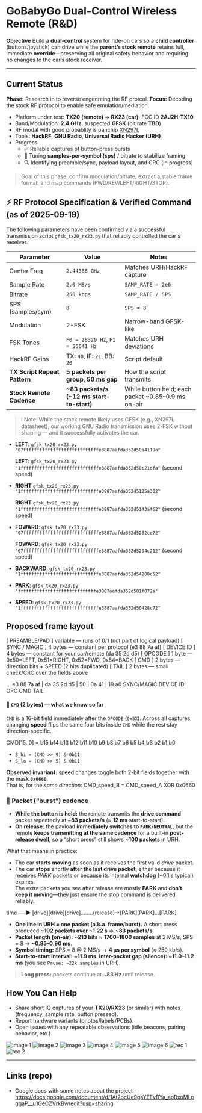 # GoBabyGo Dual-Control Wireless Remote (R\&D)

**Objective**
Build a **dual-control** system for ride-on cars so a **child controller** (buttons/joystick) can drive while the **parent’s stock remote** retains full, immediate **override**—preserving all original safety behavior and requiring no changes to the car’s stock receiver.

---

## Current Status

**Phase:** Research in to reverse engenreing the RF protcol.
**Focus:** Decoding the stock RF protocol to enable safe emulation/mediation.

* Platform under test: **TX20 (remote) → RX23 (car)**, FCC ID **2AJ2H-TX10**
* Band/Modulation: **2.4 GHz**, suspected **GFSK** (bit rate **TBD**)
* RF modal with good probablity is panchip [XN297L](https://www.panchip.com/static/upload/file/20190916/1568621331607821.pdf)
* Tools: **HackRF**, **GNU Radio**, **Universal Radio Hacker (URH)**
* Progress:
  * ✅ Reliable captures of button-press bursts
  * 🔄 Tuning **samples-per-symbol (sps)** / bitrate to stabilize framing
  * 🔍 Identifying preamble/sync, payload layout, and CRC (in progress)

> Goal of this phase: confirm modulation/bitrate, extract a stable frame format, and map commands (FWD/REV/LEFT/RIGHT/STOP).

## ⚡️ RF Protocol Specification & Verified Command (as of 2025-09-19)
The following parameters have been confirmed via a successful transmission script `gfsk_tx20_rx23.py` that reliably controlled the car's receiver.

| Parameter                   | Value                                | Notes                          |
| --------------------------- | ------------------------------------ | ------------------------------ |
| Center Freq                 | `2.44388 GHz`                        | Matches URH/HackRF capture     |
| Sample Rate                 | `2.0 MS/s`                           | `SAMP_RATE = 2e6`              |
| Bitrate                     | `250 kbps`                           | `SAMP_RATE / SPS`              |
| SPS (samples/sym)           | `8`                                  | `SPS = 8`                      |
| Modulation                  | 2-FSK                                | Narrow-band GFSK-like          |
| FSK Tones                   | `F0 = 28320 Hz`, `F1 = 56641 Hz`     | Matches URH deviations         |
| HackRF Gains                | TX: `40`, IF: `21`, BB: `20`         | Script default                 |
| **TX Script Repeat Pattern**| **5 packets per group, 50 ms gap**   | How the script transmits       |
| **Stock Remote Cadence**    | **~83 packets/s (~12 ms start-to-start)** | While button held; each packet ~0.85–0.9 ms on-air |


> ℹ️ Note: While the stock remote likely uses GFSK (e.g., XN297L datasheet), our working GNU Radio transmission uses 2-FSK without shaping — and it successfully activates the car.

* **LEFT**: `gfsk_tx20_rx23.py "07ffffffffffffffffffffffffffffe3887aafda352d50a4119a"`
  
  **LEFT**: `gfsk_tx20_rx23.py "1fffffffffffffffffffffffffffffe3887aafda352d50c21dfa"` (second speed)


* **RIGHT** `gfsk_tx20_rx23.py "1fffffffffffffffffffffffffffffe3887aafda352d5125a302"`

  **RIGHT** `gfsk_tx20_rx23.py "1fffffffffffffffffffffffffffffe3887aafda352d5143af62"` (second speed)

* **FOWARD**: `gfsk_tx20_rx23.py "07ffffffffffffffffffffffffffffe3887aafda352d5262ce72"`

  **FOWARD**: `gfsk_tx20_rx23.py "07ffffffffffffffffffffffffffffe3887aafda352d5204c212"` (second speed)

* **BACKWARD**: `gfsk_tx20_rx23.py "1fffffffffffffffffffffffffffffe3887aafda352d54200c52"`

* **PARK**: `gfsk_tx20_rx23.py  "fffffffffffffffffffffffffffffe3887aafda352d501f072a"`

* **SPEED**: `gfsk_tx20_rx23.py "1fffffffffffffffffffffffffffffe3887aafda352d50428c72"`

## Proposed frame layout

[ PREAMBLE/PAD ]     variable  — runs of 0/1 (not part of logical payload)
[ SYNC / MAGIC ]     4 bytes   — constant per protocol (e3 88 7a af)
[ DEVICE ID ]        4 bytes   — constant for your car/remote (da 35 2d d5)
[ OPCODE ]           1 byte    — 0x50=LEFT, 0x51=RIGHT, 0x52=FWD, 0x54=BACK
[ CMD ]              2 bytes   — direction bits + SPEED (2 bits duplicated)
[ TAIL ]             2 bytes   — small check/CRC over the fields above

… e3 88 7a af | da 35 2d d5 | 50 | 0a 41 | 19 a0
  SYNC/MAGIC     DEVICE ID    OPC   CMD     TAIL

#### 🧩 `CMD` (2 bytes) — what we know so far
`CMD` is a 16-bit field immediately after the `OPCODE` (`0x5X`). Across all captures, changing **speed** flips the same four bits inside `CMD` while the rest stay direction-specific.

CMD[15..0] = b15 b14 b13 b12 b11 b10 b9 b8 b7 b6 b5 b4 b3 b2 b1 b0
- `S_hi = (CMD >> 9) & 0b11`
- `S_lo = (CMD >> 5) & 0b11`

**Observed invariant:** speed changes toggle both 2-bit fields together with the mask **`0x0660`**.  
That is, for the *same direction*:
CMD_speed_B = CMD_speed_A XOR 0x0660

### 📡 Packet (“burst”) cadence 
- **While the button is held:** the remote transmits the **drive command** packet repeatedly at ~**83 packets/s** (≈ **12 ms** start-to-start).
- **On release:** the payload **immediately switches to `PARK/NEUTRAL`**, but the remote **keeps transmitting at the same cadence** for a built-in **post-release dwell**, so a “short press” still shows ~**100 packets** in URH.

What that means in practice:

- The car **starts moving** as soon as it receives the first valid *drive* packet.
- The car **stops** shortly **after the last drive packet**, either because it receives *PARK* packets or because its internal **watchdog** (~0.1 s typical) expires.  
  The extra packets you see after release are mostly **PARK** and **don’t keep it moving**—they just ensure the stop command is delivered reliably.

time ──▶ [drive][drive][drive]........(release)→[PARK][PARK]...[PARK]

* **One line in URH = one packet (a.k.a. frame/burst).**
  A short press produced **\~102 packets over \~1.22 s** ⇒ **\~83 packets/s**.
* **Packet length (on-air):** \~**213 bits** ≈ **1700–1800 samples** at 2 MS/s, SPS = 8 → **\~0.85–0.90 ms**.
* **Symbol timing:** SPS = 8 @ 2 MS/s → **4 µs per symbol** (≈ 250 kb/s).
* **Start-to-start interval:** \~**11.9 ms**.
  **Inter-packet gap (silence):** \~**11.0–11.2 ms** (you see `Pause: ~22k samples` in URH).

> **Long press:** packets continue at \~**83 Hz** until release.


## How You Can Help

* Share short IQ captures of your **TX20/RX23** (or similar) with notes (frequency, sample rate, button pressed).
* Report hardware variants (photos/labels/PCBs).
* Open issues with any repeatable observations (idle beacons, pairing behavior, etc.).

![image 1](img/image1.jpg)
![image 2](img/image2.jpg)
![image 3](img/image3.jpg)
![image 4](img/image4.jpg)
![image 5](img/image5.jpg)
![image 6](img/image6.jpg)
![rec 1](img/rec1.png)
![rec 2](img/rec2.png)

---

## Links (repo)

* Google docs with some notes about the project -  https://docs.google.com/document/d/1At2ocUe9gaYEEyBYa_aoBxoMLpggaP__u1GeCZVrkBw/edit?usp=sharing

